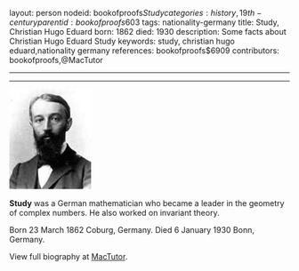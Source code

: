 layout: person
nodeid: bookofproofs$Study
categories: history,19th-century
parentid: bookofproofs$603
tags: nationality-germany
title: Study, Christian Hugo Eduard
born: 1862
died: 1930
description: Some facts about Christian Hugo Eduard Study
keywords: study, christian hugo eduard,nationality germany
references: bookofproofs$6909
contributors: bookofproofs,@MacTutor

---


---

![Study.jpg](https://github.com/bookofproofs/bookofproofs.github.io/blob/main/_sources/_assets/images/portraits/Study.jpg?raw=true)

**Study** was a German mathematician who became a leader in the geometry of complex numbers. He also worked on invariant theory.

Born 23 March 1862 Coburg, Germany. Died 6 January 1930 Bonn, Germany.


View full biography at [MacTutor](https://mathshistory.st-andrews.ac.uk/Biographies/Study/).